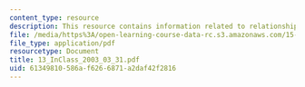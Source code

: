 ```yaml
---
content_type: resource
description: This resource contains information related to relationship and profitability.
file: /media/https%3A/open-learning-course-data-rc.s3.amazonaws.com/15-834-marketing-strategy-spring-2003/61349810586af6266871a2daf42f2816_13_InClass_2003_03_31.pdf
file_type: application/pdf
resourcetype: Document
title: 13_InClass_2003_03_31.pdf
uid: 61349810-586a-f626-6871-a2daf42f2816
---
```


